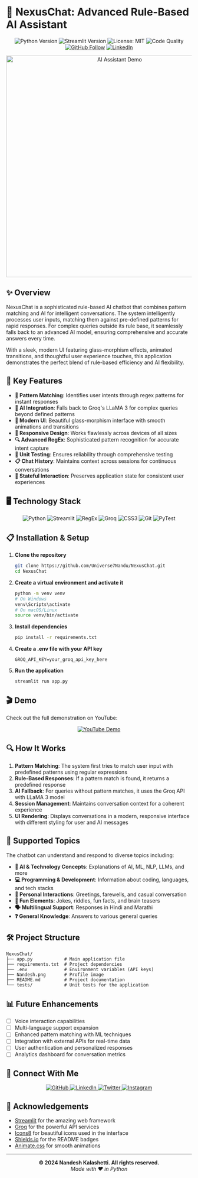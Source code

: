 # 🤖 NexusChat: Advanced Rule-Based AI Assistant

<div align="center">
  <img src="https://img.shields.io/badge/Python-3.9+-blue.svg" alt="Python Version"/>
  <img src="https://img.shields.io/badge/Streamlit-1.32.0-FF4B4B.svg" alt="Streamlit Version"/>
  <img src="https://img.shields.io/badge/License-MIT-yellow.svg" alt="License: MIT"/>
  <img src="https://img.shields.io/badge/Code%20Quality-A+-success" alt="Code Quality"/>
  <br>
  <a href="https://github.com/Universe7Nandu"><img src="https://img.shields.io/github/followers/Universe7Nandu?style=social" alt="GitHub Follow"/></a>
  <a href="https://www.linkedin.com/in/nandesh-kalashetti-333a78250/"><img src="https://img.shields.io/badge/LinkedIn-Connect-blue" alt="LinkedIn"/></a>
</div>

<p align="center">
  <img src="https://media.giphy.com/media/v1.Y2lkPTc5MGI3NjExYWNzZDdwaDA2ZGR2YWpmbzZnNGZ2cmlyM21ydnRsY2hmYnY3MjBncSZlcD12MV9pbnRlcm5hbF9naWZfYnlfaWQmY3Q9Zw/RDZo7znAdn2u7sAcWH/giphy.gif" alt="AI Assistant Demo" width="600"/>
</p>

## ✨ Overview

NexusChat is a sophisticated rule-based AI chatbot that combines pattern matching and AI for intelligent conversations. The system intelligently processes user inputs, matching them against pre-defined patterns for rapid responses. For complex queries outside its rule base, it seamlessly falls back to an advanced AI model, ensuring comprehensive and accurate answers every time.

With a sleek, modern UI featuring glass-morphism effects, animated transitions, and thoughtful user experience touches, this application demonstrates the perfect blend of rule-based efficiency and AI flexibility.

## 🚀 Key Features

- **💎 Pattern Matching**: Identifies user intents through regex patterns for instant responses
- **🧠 AI Integration**: Falls back to Groq's LLaMA 3 for complex queries beyond defined patterns
- **🌈 Modern UI**: Beautiful glass-morphism interface with smooth animations and transitions
- **📱 Responsive Design**: Works flawlessly across devices of all sizes
- **🔍 Advanced RegEx**: Sophisticated pattern recognition for accurate intent capture
- **🧪 Unit Testing**: Ensures reliability through comprehensive testing
- **📋 Chat History**: Maintains context across sessions for continuous conversations
- **🔄 Stateful Interaction**: Preserves application state for consistent user experiences

## 🖥️ Technology Stack

<div align="center">
  <img src="https://img.shields.io/badge/Python-3776AB?style=for-the-badge&logo=python&logoColor=white" alt="Python"/>
  <img src="https://img.shields.io/badge/Streamlit-FF4B4B?style=for-the-badge&logo=Streamlit&logoColor=white" alt="Streamlit"/>
  <img src="https://img.shields.io/badge/RegEx-3DDC84?style=for-the-badge&logo=regex&logoColor=white" alt="RegEx"/>
  <img src="https://img.shields.io/badge/Groq-000000?style=for-the-badge&logo=groq&logoColor=white" alt="Groq"/>
  <img src="https://img.shields.io/badge/CSS3-1572B6?style=for-the-badge&logo=css3&logoColor=white" alt="CSS3"/>
  <img src="https://img.shields.io/badge/Git-F05032?style=for-the-badge&logo=git&logoColor=white" alt="Git"/>
  <img src="https://img.shields.io/badge/PyTest-0A9EDC?style=for-the-badge&logo=pytest&logoColor=white" alt="PyTest"/>
</div>

## 📋 Installation & Setup

1. **Clone the repository**
   ```bash
   git clone https://github.com/Universe7Nandu/NexusChat.git
   cd NexusChat
   ```

2. **Create a virtual environment and activate it**
   ```bash
   python -m venv venv
   # On Windows
   venv\Scripts\activate
   # On macOS/Linux
   source venv/bin/activate
   ```

3. **Install dependencies**
   ```bash
   pip install -r requirements.txt
   ```

4. **Create a .env file with your API key**
   ```
   GROQ_API_KEY=your_groq_api_key_here
   ```

5. **Run the application**
   ```bash
   streamlit run app.py
   ```

## 🎬 Demo

Check out the full demonstration on YouTube:

<div align="center">
  <a href="https://www.youtube.com/watch?v=1t9e25TGzB4">
    <img src="https://img.shields.io/badge/YouTube-FF0000?style=for-the-badge&logo=youtube&logoColor=white" alt="YouTube Demo"/>
  </a>
</div>

## 🔍 How It Works

1. **Pattern Matching**: The system first tries to match user input with predefined patterns using regular expressions
2. **Rule-Based Responses**: If a pattern match is found, it returns a predefined response
3. **AI Fallback**: For queries without pattern matches, it uses the Groq API with LLaMA 3 model
4. **Session Management**: Maintains conversation context for a coherent experience
5. **UI Rendering**: Displays conversations in a modern, responsive interface with different styling for user and AI messages

## 🌟 Supported Topics

The chatbot can understand and respond to diverse topics including:

- **🤖 AI & Technology Concepts**: Explanations of AI, ML, NLP, LLMs, and more
- **💻 Programming & Development**: Information about coding, languages, and tech stacks
- **🎯 Personal Interactions**: Greetings, farewells, and casual conversation
- **🧩 Fun Elements**: Jokes, riddles, fun facts, and brain teasers
- **🗣️ Multilingual Support**: Responses in Hindi and Marathi
- **❓ General Knowledge**: Answers to various general queries

## 🛠️ Project Structure

```
NexusChat/
├── app.py            # Main application file
├── requirements.txt  # Project dependencies
├── .env              # Environment variables (API keys)
├── Nandesh.png       # Profile image
├── README.md         # Project documentation
└── tests/            # Unit tests for the application
```

## 📊 Future Enhancements

- [ ] Voice interaction capabilities
- [ ] Multi-language support expansion
- [ ] Enhanced pattern matching with ML techniques
- [ ] Integration with external APIs for real-time data
- [ ] User authentication and personalized responses
- [ ] Analytics dashboard for conversation metrics

## 🔗 Connect With Me

<div align="center">
  <a href="https://github.com/Universe7Nandu">
    <img src="https://img.shields.io/badge/GitHub-100000?style=for-the-badge&logo=github&logoColor=white" alt="GitHub"/>
  </a>
  <a href="https://www.linkedin.com/in/nandesh-kalashetti-333a78250/">
    <img src="https://img.shields.io/badge/LinkedIn-0077B5?style=for-the-badge&logo=linkedin&logoColor=white" alt="LinkedIn"/>
  </a>
  <a href="https://twitter.com/UniverseMath25">
    <img src="https://img.shields.io/badge/Twitter-1DA1F2?style=for-the-badge&logo=twitter&logoColor=white" alt="Twitter"/>
  </a>
  <a href="https://www.instagram.com/nandesh_kalshetti/">
    <img src="https://img.shields.io/badge/Instagram-E4405F?style=for-the-badge&logo=instagram&logoColor=white" alt="Instagram"/>
  </a>
</div>


## 🙏 Acknowledgements

- [Streamlit](https://streamlit.io/) for the amazing web framework
- [Groq](https://groq.com) for the powerful API services
- [Icons8](https://icons8.com/) for beautiful icons used in the interface
- [Shields.io](https://shields.io/) for the README badges
- [Animate.css](https://animate.style/) for smooth animations

---

<div align="center">
  <b>© 2024 Nandesh Kalashetti. All rights reserved.</b>
  <br>
  <i>Made with ❤️ in Python</i>
</div> 
